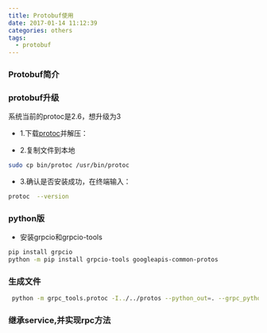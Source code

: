 ```yaml
---
title: Protobuf使用
date: 2017-01-14 11:12:39
categories: others
tags:
  - protobuf
---
```


### Protobuf简介




### protobuf升级
系统当前的protoc是2.6，想升级为3
*  1.下载[protoc](https://github.com/google/protobuf/releases)并解压：

* 2.复制文件到本地
```bash
sudo cp bin/protoc /usr/bin/protoc
```

* 3.确认是否安装成功，在终端输入：
```bash
protoc  --version
```
### python版

* 安装grpcio和grpcio-tools
```bash
pip install grpcio
python -m pip install grpcio-tools googleapis-common-protos
```

### 生成文件
```bash
 python -m grpc_tools.protoc -I../../protos --python_out=. --grpc_python_out=. ../../protos/helloworld.proto
```

### 继承service,并实现rpc方法